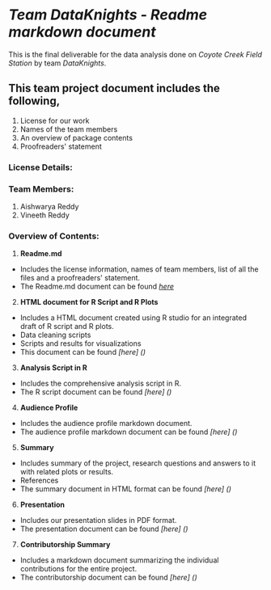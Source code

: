 # **_Team DataKnights - Readme markdown document_**
This is the final deliverable for the data analysis done on _Coyote Creek Field Station_ by team _DataKnights_. 

## **This team project document includes the following,**
1. License for our work
2. Names of the team members
3. An overview of package contents
4. Proofreaders' statement

### **License Details:**

### **Team Members:**
1. Aishwarya Reddy
2. Vineeth Reddy

### **Overview of Contents:**
1. **Readme.md**
* Includes the license information, names of team members, list of all the files and a proofreaders' statement.  
* The Readme.md document can be found _[here](https://github.com/vineethreddyramasa/DataKnights/blob/master/Deliverables/Git%20Repository%20Package/README.md)_
2. **HTML document for R Script and R Plots**
* Includes a HTML document created using R studio for an integrated draft of R script and R plots.
* Data cleaning scripts 
* Scripts and results for visualizations
* This document can be found _[here] ()_
3. **Analysis Script in R**
* Includes the comprehensive analysis script in R.
* The R script document can be found _[here] ()_
4. **Audience Profile**
* Includes the audience profile markdown document.
* The audience profile markdown document can be found _[here] ()_
5. **Summary**
* Includes summary of the project, research questions and answers to it with related plots or results. 
* References 
* The summary document in HTML format can be found _[here] ()_
6. **Presentation** 
* Includes our presentation slides in PDF format.
* The presentation document can be found _[here] ()_
7. **Contributorship Summary** 
* Includes a markdown document summarizing the individual contributions for the entire project.
* The contributorship document can be found _[here] ()_
